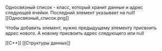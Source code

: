 Односвязный список - класс, который хранит данные и адрес следующей ячейки.  Последний элемент указывает на null![[Односвязный_список.png]]

Чтобы добавить элемент, нужно предыдущему элементу присвоить адрес нового. А новому присвоить адрес следующего или null

[[C++]] [[Структуры данных]]